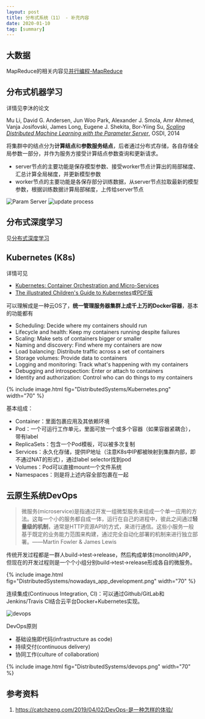```yaml
---
layout: post
title: 分布式系统（11） - 补充内容
date: 2020-01-10
tag: [summary]
---
```


## 大数据
MapReduce的相关内容见[并行编程-MapReduce]({{site.url}}/summary/parallel-computing/mapreduce/)

## 分布式机器学习
详情见李沐的论文

Mu Li, David G. Andersen, Jun Woo Park, Alexander J. Smola, Amr Ahmed, Vanja Josifovski, James Long, Eugene J. Shekita, Bor-Yiing Su, *[Scaling Distributed Machine Learning with the Parameter Server](https://www.cs.cmu.edu/~muli/file/parameter_server_osdi14.pdf)*, OSDI, 2014

将集群中的结点分为**计算结点**和**参数服务结点**，后者通过分布式存储，各自存储全局参数一部分，并作为服务方接受计算结点参数查询和更新请求。

* server节点的主要功能是保存模型参数、接受worker节点计算出的局部梯度、汇总计算全局梯度，并更新模型参数
* worker节点的主要功能是各保存部分训练数据，从server节点拉取最新的模型参数，根据训练数据计算局部梯度，上传给server节点

![Param Server](https://d3i71xaburhd42.cloudfront.net/0de0c3240bda7972bd0a3c8369ebc4b4f2e4f9c2/7-Figure4-1.png)
![update process](https://www.researchgate.net/publication/319970697/figure/download/fig1/AS:541320822833153@1506072349338/The-second-generation-parameter-server-system.png)

## 分布式深度学习
见[分布式深度学习]({{site.url}}/blogs/2019-05-11-dl-parallel/)

## Kubernetes (K8s)
详情可见
* [Kubernetes: Container Orchestration and Micro-Services](https://courses.cs.washington.edu/courses/cse550/16au/notes/kubernetes.pdf)
* [The illustrated Children's Guide to Kubernetes](https://azure.microsoft.com/en-gb/resources/videos/the-illustrated-children-s-guide-to-kubernetes/)或[PDF版](https://www.cncf.io/wp-content/uploads/2019/07/The-Illustrated-Childrens-Guide-to-Kubernetes.pdf)

可以理解成是一种云OS了，**统一管理服务器集群上成千上万的Docker容器**，基本的功能都有
* Scheduling: Decide where my containers should run
* Lifecycle and health: Keep my containers running despite failures
* Scaling: Make sets of containers bigger or smaller
* Naming and discovery: Find where my containers are now
* Load balancing: Distribute traffic across a set of containers
* Storage volumes: Provide data to containers
* Logging and monitoring: Track what's happening with my containers
* Debugging and introspection: Enter or attach to containers
* Identity and authorization: Control who can do things to my containers

{% include image.html fig="DistributedSystems/Kubernetes.png" width="70" %}

基本组成：
* Container：里面包裹应用及其依赖环境
* Pod：一个可运行工作单元，里面可放一个或多个容器（如果容器紧耦合），带有label
* ReplicaSets：包含一个Pod模板，可以被多次复制
* Services：永久化存储，提供IP地址（注意K8s中IP都被映射到集群内部，即不通过NAT的形式），通过label selector找到pod
* Volumes：Pod可以直接mount一个文件系统
* Namespaces：则是将上述内容全部包裹在一起

## 云原生系统DevOps
> 微服务(microservice)是指通过开发一组微型服务来组成一个单一应用的方法。这每一个小的服务都自成一体，运行在自己的进程中，彼此之间通过**轻量级的机制**，通常是HTTP资源API的方式，来进行通信。这些小服务一般基于既定的业务能力范围来构建，通过完全自动化部署的机制来进行独立部署。——Martin Fowler & James Lewis

传统开发过程都是一群人build->test->release，然后构成单体(monolith)APP，但现在的开发过程则是一个个小组分别build->test->release形成各自的微服务。

{% include image.html fig="DistributedSystems/nowadays_app_development.png" width="70" %}

连续集成(Continuous Integration, CI)：可以通过Github/GitLab和Jenkins/Travis CI结合云平台Docker+Kubernetes实现。

![devops](https://catchzeng.com/img/in-post/post-devops/5.png)

DevOps原则
* 基础设施即代码(infrastructure as code)
* 持续交付(continuous delivery)
* 协同工作(culture of collaboration)

{% include image.html fig="DistributedSystems/devops.png" width="70" %}

## 参考资料
1. <https://catchzeng.com/2019/04/02/DevOps-是一种怎样的体验/>